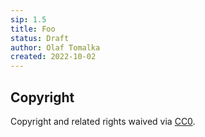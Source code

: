 ```yaml
---
sip: 1.5
title: Foo
status: Draft
author: Olaf Tomalka
created: 2022-10-02
---
```


<!--
Fractional sip
-->

## Copyright

Copyright and related rights waived via [CC0](../LICENSE).
